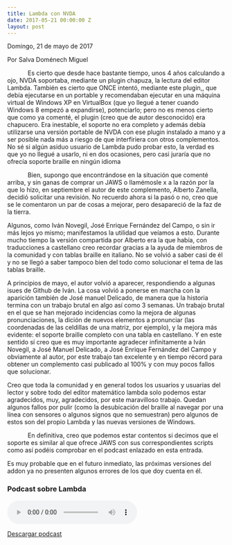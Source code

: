 ```yaml
---
title: Lambda con NVDA
date: 2017-05-21 00:00:00 Z
layout: post
---
```


<footer>Domingo, 21 de mayo de 2017</footer>

Por Salva Doménech Miguel

            Es cierto que desde hace bastante tiempo, unos 4 años calculando a ojo, NVDA soportaba, mediante un plugin chapuza, la lectura del editor Lambda. También es cierto que ONCE intentó, mediante este plugin,, que debía ejecutarse en un portable y recomendaban ejecutar en una máquina virtual de Windows XP en VirtualBox (que yo llegué a tener cuando Windows 8 empezó a expandirse), potenciarlo; pero no es menos cierto que como ya comenté, el plugin (creo que de autor desconocido) era chapucero. Era inestable, el soporte no era completo y además debía utilizarse una versión portable de NVDA con ese plugin instalado a mano y a ser posible nada más a riesgo de que interfiriera con otros complementos. No sé si algún asiduo usuario de Lambda pudo probar esto, la verdad es que yo no llegué a usarlo, ni en dos ocasiones, pero casi juraría que no ofrecía soporte braille en ningún idioma

            Bien, supongo que encontrándose en la situación que comenté arriba, y sin ganas de comprar un JAWS o llamémosle x a la razón por la que lo hizo, en septiembre el autor de este complemento, Alberto Zanella, decidió solicitar una revisión. No recuerdo ahora si la pasó o no, creo que se le comentaron un par de cosas a mejorar, pero desapareció de la faz de la tierra.

 Algunos, como Iván Novegil, José Enrique Fernández del Campo, o sin ir más lejos yo mismo; manifestamos la utilidad que veíamos a esto. Durante mucho tiempo la versión compartida por Alberto era la que había, con traducciones a castellano creo recordar gracias a la ayuda de miembros de la comunidad y con tablas braille en italiano. No se volvió a saber casi de él y no se llegó a saber tampoco bien del todo como solucionar el tema de las tablas braille.

 A principios de mayo, el autor volvió a aparecer, respondiendo a algunas isues de Github de Iván. La cosa volvió a ponerse en marcha con la aparición también de José manuel Delicado, de manera que la historia termina con un trabajo brutal en algo así como 3 semanas. Un trabajo brutal en el que se han mejorado incidencias como la mejora de algunas pronunciaciones, la dición de nuevos elementos a pronunciar (las coordenadas de las celdillas de una matriz, por ejemplo), y la mejora más evidente: el soporte braille completo con una tabla en castellano. Y en este sentido sí creo que es muy importante agradecer infinitamente a Iván Novegil, a José Manuel Delicado, a José Enrique Fernández del Campo y obviamente al autor, por este trabajo tan excelente y en tiempo récord para obtener un complemento casi publicado al 100% y con muy pocos fallos que solucionar.
 
 Creo que toda la comunidad y en general todos los usuarios y usuarias del lector y sobre todo del editor matemático lambda solo podemos estar agradecidos, muy, agradecidos, por este maravilloso trabajo. Quedan algunos fallos por pulir (como la desubicación del braille al navegar por una línea con sensores o algunos signos que no semuestran) pero algunos de estos son del propio Lambda y las nuevas versiones de Windows.

            En definitiva, creo que podemos estar contentos si decimos que el soporte es similar al que ofrece JAWS con sus correspondientes scripts como así podéis comprobar en el podcast enlazado en esta entrada.

 Es muy probable que en el futuro inmediato, las próximas versiones del addon ya no presenten algunos errores de los que doy cuenta en él.

### Podcast sobre Lambda 

 <audio controls>
   <source src="https://s.juventudelatina.com/juvenube/index.php/s/KtyR7zeybfI7uRL/download" type="audio/mpeg">
Tu navegador no admite la reproducción de este podcast.
</audio>

[Descargar podcast](https://s.juventudelatina.com/juvenube/index.php/s/KtyR7zeybfI7uRL/download)
